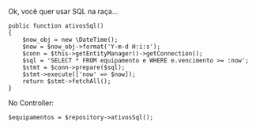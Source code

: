 Ok, você quer usar SQL na raça... 

    public function ativosSql()
    {
        $now_obj = new \DateTime();
        $now = $now_obj->format('Y-m-d H:i:s');
        $conn = $this->getEntityManager()->getConnection();
        $sql = 'SELECT * FROM equipamento e WHERE e.vencimento >= :now';
        $stmt = $conn->prepare($sql);
        $stmt->execute(['now' => $now]);
        return $stmt->fetchAll();
    }

No Controller:

    $equipamentos = $repository->ativosSql();


